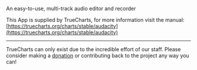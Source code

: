 An easy-to-use, multi-track audio editor and recorder

This App is supplied by TrueCharts, for more information visit the manual: [https://truecharts.org/charts/stable/audacity](https://truecharts.org/charts/stable/audacity)

---

TrueCharts can only exist due to the incredible effort of our staff.
Please consider making a [donation](https://truecharts.org/about/sponsor) or contributing back to the project any way you can!
